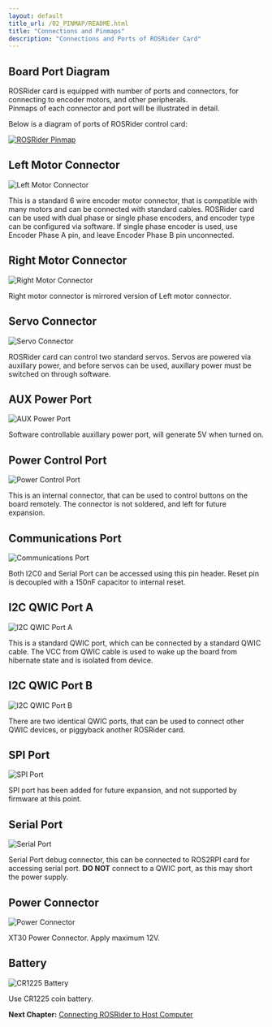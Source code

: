 ```yaml
---
layout: default
title_url: /02_PINMAP/README.html
title: "Connections and Pinmaps"
description: "Connections and Ports of ROSRider Card"
---
```


## Board Port Diagram

ROSRider card is equipped with number of ports and connectors, for connecting to encoder motors, and other peripherals.  
Pinmaps of each connector and port will be illustrated in detail.  

Below is a diagram of ports of ROSRider control card:  
  
[![ROSRider Pinmap](../images/ROSRider4D_portmap.png)](https://acada.dev/products)

## Left Motor Connector

![Left Motor Connector](../images/dwg/dwg_left_motor.png)

This is a standard 6 wire encoder motor connector, that is compatible with many motors and can be connected with standard cables. ROSRider card can be used with dual phase or single phase encoders, and encoder type can be configured via software. If single phase encoder is used, use Encoder Phase A pin, and leave Encoder Phase B pin unconnected.

## Right Motor Connector

![Right Motor Connector](../images/dwg/dwg_right_motor.png)

Right motor connector is mirrored version of Left motor connector.

## Servo Connector

![Servo Connector](../images/dwg/dwg_servo.png)

ROSRider card can control two standard servos. Servos are powered via auxillary power, and before servos can be used, auxillary power must be switched on through software.

## AUX Power Port

![AUX Power Port](../images/dwg/dwg_power_aux.png)

Software controllable auxillary power port, will generate 5V when turned on.

## Power Control Port

![Power Control Port](../images/dwg/dwg_power_control.png)

This is an internal connector, that can be used to control buttons on the board remotely. The connector is not soldered, and left for future expansion.

## Communications Port

![Communications Port](../images/dwg/dwg_comm.png)

Both I2C0 and Serial Port can be accessed using this pin header. Reset pin is decoupled with a 150nF capacitor to internal reset.

## I2C QWIC Port A

![I2C QWIC Port A](../images/dwg/dwg_qwic_a.png)

This is a standard QWIC port, which can be connected by a standard QWIC cable. The VCC from QWIC cable is used to wake up the board from hibernate state and is isolated from device.

## I2C QWIC Port B

![I2C QWIC Port B](../images/dwg/dwg_qwic_b.png)

There are two identical QWIC ports, that can be used to connect other QWIC devices, or piggyback another ROSRider card.

## SPI Port

![SPI Port](../images/dwg/dwg_spi.png)

SPI port has been added for future expansion, and not supported by firmware at this point.

## Serial Port

![Serial Port](../images/dwg/dwg_serial.png)

Serial Port debug connector, this can be connected to ROS2RPI card for accessing serial port. **DO NOT** connect to a QWIC port, as this may short the power supply.

## Power Connector

![Power Connector](../images/dwg/dwg_xt30.png)

XT30 Power Connector. Apply maximum 12V.

## Battery

![CR1225 Battery](../images/dwg/dwg_battery.png)

Use CR1225 coin battery.

__Next Chapter:__ [Connecting ROSRider to Host Computer](../03_CONNECT/README.md)